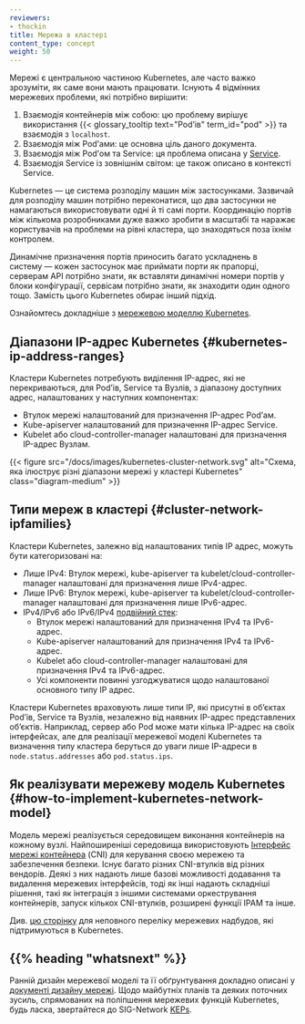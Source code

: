 ```yaml
---
reviewers:
- thockin
title: Мережа в кластері
content_type: concept
weight: 50
---
```


<!-- overview -->

Мережі є центральною частиною Kubernetes, але часто важко зрозуміти, як саме вони мають працювати. Існують 4 відмінних мережевих проблеми, які потрібно вирішити:

1. Взаємодія контейнерів між собою: цю проблему вирішує використання {{< glossary_tooltip text="Podʼів" term_id="pod" >}} та взаємодія з `localhost`.
2. Взаємодія між Podʼами: це основна ціль даного документа.
3. Взаємодія між Podʼом та Service: ця проблема описана у [Service](/uk/docs/concepts/services-networking/service/).
4. Взаємодія Service із зовнішнім світом: це також описано в контексті Service.

<!-- body -->

Kubernetes — це система розподілу машин між застосунками. Зазвичай для розподілу машин потрібно переконатися, що два застосунки не намагаються використовувати одні й ті самі порти. Координацію портів між кількома розробниками дуже важко зробити в масштабі та наражає користувачів на проблеми на рівні кластера, що знаходяться поза їхнім контролем.

Динамічне призначення портів приносить багато ускладнень в систему — кожен застосунок має приймати порти як прапорці, серверам API потрібно знати, як вставляти динамічні номери портів у блоки конфігурації, сервісам потрібно знати, як знаходити один одного тощо. Замість цього Kubernetes обирає інший підхід.

Ознайомтесь докладніше з [мережевою моделлю Kubernetes](/uk/docs/concepts/services-networking/).

## Діапазони IP-адрес Kubernetes {#kubernetes-ip-address-ranges}

Кластери Kubernetes потребують виділення IP-адрес, які не перекриваються, для Podʼів, Service та Вузлів, з діапазону доступних адрес, налаштованих у наступних компонентах:

- Втулок мережі налаштований для призначення IP-адрес Podʼам.
- Kube-apiserver налаштований для призначення IP-адрес Service.
- Kubelet або cloud-controller-manager налаштовані для призначення IP-адрес Вузлам.

{{< figure src="/docs/images/kubernetes-cluster-network.svg" alt="Схема, яка ілюструє різні діапазони мережі у кластері Kubernetes" class="diagram-medium" >}}

## Типи мереж в кластері {#cluster-network-ipfamilies}

Кластери Kubernetes, залежно від налаштованих типів IP адрес, можуть бути категоризовані на:

- Лише IPv4: Втулок мережі, kube-apiserver та kubelet/cloud-controller-manager налаштовані для призначення лише IPv4-адрес.
- Лише IPv6: Втулок мережі, kube-apiserver та kubelet/cloud-controller-manager налаштовані для призначення лише IPv6-адрес.
- IPv4/IPv6 або IPv6/IPv4 [подвійний стек](/uk/docs/concepts/services-networking/dual-stack/):
  - Втулок мережі налаштований для призначення IPv4 та IPv6-адрес.
  - Kube-apiserver налаштований для призначення IPv4 та IPv6-адрес.
  - Kubelet або cloud-controller-manager налаштовані для призначення IPv4 та IPv6-адрес.
  - Усі компоненти повинні узгоджуватися щодо налаштованої основного типу IP адрес.

Кластери Kubernetes враховують лише типи IP, які присутні в обʼєктах Podʼів, Service та Вузлів, незалежно від наявних IP-адрес представлених обʼєктів. Наприклад, сервер або Pod може мати кілька IP-адрес на своїх інтерфейсах, але для реалізації мережевої моделі Kubernetes та визначення типу кластера беруться до уваги лише IP-адреси в `node.status.addresses` або `pod.status.ips`.

## Як реалізувати мережеву модель Kubernetes {#how-to-implement-kubernetes-network-model}

Модель мережі реалізується середовищем виконання контейнерів на кожному вузлі. Найпоширеніші
середовища використовують [Інтерфейс мережі контейнера](https://github.com/containernetworking/cni) (CNI) для керування своєю мережею та забезпечення безпеки. Існує багато різних CNI-втулків від різних вендорів. Деякі з них надають лише базові можливості додавання та видалення мережевих інтерфейсів, тоді як інші надають складніші рішення, такі як інтеграція з іншими системами оркестрування контейнерів, запуск кількох CNI-втулків, розширені функції IPAM та інше.

Див. [цю сторінку](/uk/docs/concepts/cluster-administration/addons/#networking-and-network-policy)
для неповного переліку мережевих надбудов, які підтримуються в Kubernetes.

## {{% heading "whatsnext" %}}

Ранній дизайн мережевої моделі та її обґрунтування докладно описані у [документі дизайну мережі](https://git.k8s.io/design-proposals-archive/network/networking.md). Щодо майбутніх планів та деяких поточних зусиль, спрямованих на поліпшення мережевих функцій Kubernetes, будь ласка,
звертайтеся до SIG-Network [KEPs](https://github.com/kubernetes/enhancements/tree/master/keps/sig-network).
